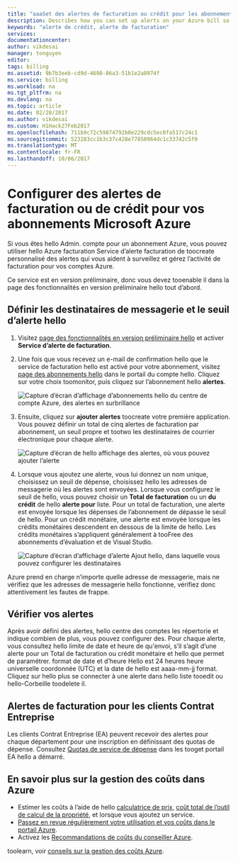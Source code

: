 ```yaml
---
title: "aaaSet des alertes de facturation ou crédit pour les abonnements Azure | Documents Microsoft"
description: Describes how you can set up alerts on your Azure bill so you can avoid billing surprises.
keywords: "alerte de crédit, alerte de facturation"
services: 
documentationcenter: 
author: vikdesai
manager: tonguyen
editor: 
tags: billing
ms.assetid: 9b7b3eeb-cd9d-4690-86a3-51b1e2a8974f
ms.service: billing
ms.workload: na
ms.tgt_pltfrm: na
ms.devlang: na
ms.topic: article
ms.date: 02/28/2017
ms.author: vikdesai
ms.custom: H1Hack27Feb2017
ms.openlocfilehash: 711b9c72c59874792b0e229cdc5ec0fa517c24c1
ms.sourcegitcommit: 523283cc1b3c37c428e77850964dc1c33742c5f0
ms.translationtype: MT
ms.contentlocale: fr-FR
ms.lasthandoff: 10/06/2017
---
```

# <a name="set-up-billing-or-credit-alerts-for-your-microsoft-azure-subscriptions"></a>Configurer des alertes de facturation ou de crédit pour vos abonnements Microsoft Azure
Si vous êtes hello Admin. compte pour un abonnement Azure, vous pouvez utiliser hello Azure facturation Service d’alerte facturation de toocreate personnalisé des alertes qui vous aident à surveillez et gérez l’activité de facturation pour vos comptes Azure.

Ce service est en version préliminaire, donc vous devez tooenable il dans la page des fonctionnalités en version préliminaire hello tout d’abord.

## <a name="set-hello-alert-threshold-and-email-recipients"></a>Définir les destinataires de messagerie et le seuil d’alerte hello
1. Visitez [page des fonctionnalités en version préliminaire hello](https://account.windowsazure.com/PreviewFeatures) et activer **Service d’alerte de facturation**.

1. Une fois que vous recevez un e-mail de confirmation hello que le service de facturation hello est activé pour votre abonnement, visitez [page des abonnements hello](https://account.windowsazure.com/Subscriptions) dans le portail du compte hello. Cliquez sur votre choix toomonitor, puis cliquez sur l’abonnement hello **alertes**.

    ![Capture d’écran d’affichage d’abonnements hello du centre de compte Azure, des alertes en surbrillance][Image1]

2. Ensuite, cliquez sur **ajouter alertes** toocreate votre première application. Vous pouvez définir un total de cinq alertes de facturation par abonnement, un seuil propre et tootwo les destinataires de courrier électronique pour chaque alerte.

    ![Capture d’écran de hello affichage des alertes, où vous pouvez ajouter l’alerte][Image2]

3. Lorsque vous ajoutez une alerte, vous lui donnez un nom unique, choisissez un seuil de dépense, choisissez hello les adresses de messagerie où les alertes sont envoyées. Lorsque vous configurez le seuil de hello, vous pouvez choisir un **Total de facturation** ou un **du crédit** de hello **alerte pour** liste. Pour un total de facturation, une alerte est envoyée lorsque les dépenses de l’abonnement de dépasse le seuil de hello. Pour un crédit monétaire, une alerte est envoyée lorsque les crédits monétaires descendent en dessous de la limite de hello. Les crédits monétaires s’appliquent généralement à tooFree des abonnements d’évaluation et de Visual Studio.

    ![Capture d’écran d’affichage d’alerte Ajout hello, dans laquelle vous pouvez configurer les destinataires][Image3]

Azure prend en charge n’importe quelle adresse de messagerie, mais ne vérifiez que les adresses de messagerie hello fonctionne, vérifiez donc attentivement les fautes de frappe.

## <a name="check-on-your-alerts"></a>Vérifier vos alertes
Après avoir défini des alertes, hello centre des comptes les répertorie et indique combien de plus, vous pouvez configurer des. Pour chaque alerte, vous consultez hello limite de date et heure de qu'envoi, s’il s’agit d’une alerte pour un Total de facturation ou crédit monétaire et hello que permet de paramétrer. format de date et d’heure Hello est 24 heures heure universelle coordonnée (UTC) et la date de hello est aaaa-mm-jj format. Cliquez sur hello plus se connecter à une alerte dans hello liste tooedit ou hello-Corbeille toodelete il.

## <a name="billing-alerts-for-enterprise-agreement-ea-customers"></a>Alertes de facturation pour les clients Contrat Entreprise
Les clients Contrat Entreprise (EA) peuvent recevoir des alertes pour chaque département pour une inscription en définissant des quotas de dépense. Consultez [Quotas de service de dépense](https://ea.azure.com/helpdocs/departmentSpendingQuotas) dans les tooget portail EA hello a démarré.

## <a name="learn-more-about-azure-cost-management"></a>En savoir plus sur la gestion des coûts dans Azure
- Estimer les coûts à l’aide de hello [calculatrice de prix](https://azure.microsoft.com/pricing/calculator/), [coût total de l’outil de calcul de la propriété](https://aka.ms/azure-tco-calculator), et lorsque vous ajoutez un service.
- [Passez en revue régulièrement votre utilisation et vos coûts dans le portail Azure](billing-getting-started.md#costs).
- Activez les [Recommandations de coûts du conseiller Azure](../advisor/advisor-cost-recommendations.md).

toolearn, voir [conseils sur la gestion des coûts Azure](billing-getting-started.md).

[Image1]: ./media/azure-billing-set-up-alerts/billingalert1.png 
[Image2]: ./media/azure-billing-set-up-alerts/billingalert2.png
[Image3]: ./media/azure-billing-set-up-alerts/billingalerts3.png 
